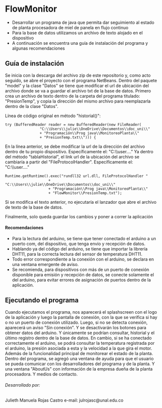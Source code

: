 # FlowMonitor

- Desarrollar un programa de java que permita dar seguimiento al estado de planta procesadora de miel de panela en flujo continuo
- Para la base de datos utilizamos un archivo de texto alojado en el dispositivo
- A continuación se encuentra una guía de instalación del programa y algunas recomendaciones


## Guía de instalación
<p> Se inicia con la descarga del archivo zip de este repositorio y, como acto seguido, se abre el proyecto con el programa NetBeans.
Dentro del paquete "model" y la clase "Datos" se tiene que modificar el url de ubicación del archivo donde se va a guardar el archivo txt de la base de datos.
Primero crea un archivo de texto dentro de la carpeta del programa titulado: "PresionTemp", y copia la dirección del mismo archivo para reemplazarla dentro de la clase "Datos".

Línea de código original en método "historial()":
</p>

```
try (BufferedReader reader = new BufferedReader(new FileReader(
                "C:\\Users\\julie\\OneDrive\\Documentos\\doc_uni\\"
                + "Programación\\Prog java\\MonitoreoPlanta\\"
                + "PresionTemp.txt\\"))) {
```
<p> En la línea anterior, se debe modificar la url de la dirección del archivo dentro de tu propio dispositivo. Específicamente el: "C:\\user...."
Ya dentro del método "tablaHistorial", el link url de la ubicación del archivo se cambiaría a partir del "FileProtocolHandler". Específicamente el: "C:\\user...."
</p>

```
Runtime.getRuntime().exec("rundll32 url.dll, FileProtocolHandler "
                    + "C:\\Users\\julie\\OneDrive\\Documentos\\doc_uni\\"
                    + "Programación\\Prog java\\MonitoreoPlanta\\"
                    + "FlowMonitor\\PresionTemp.txt");
```
<p> Si se modifica el texto anterior, no ejecutaría el lanzador que abre el archivo de texto de la base de datos.

Finalmente, solo queda guardar los cambios y poner a correr la aplicación

</p>

#### Recomendaciones
- Para la lectura del arduino, se tiene que tener conectado el arduino a un puerto com, del dispositivo, que tenga envío y recepción de datos.
- Hablando ya del código del arduino, se tiene que importar la librería DHT11, para la correcta lectura del sensor de temperatura DHT11.
- Todo error correspondiente a la conexión con el arduino, se declara en una ventana emergente de aviso.
- Se recomienda, para dispositivos con más de un puerto de conexión disponible para emisión y recepción de datos, se conecte solamente el del arduino, para evitar errores de asignación de puertos dentro de la aplicación.

## Ejecutando el programa
<p>Cuando ejecutamos el programa, nos aparecerá el splashscreen con el logo de la aplicación y luego la pantalla de conexión, con la que se verifica si hay o no un puerto de conexión utilizado.
Luego, si no se detecta conexión, aparecerá un aviso "Sin conexión". Y se desactivarán los botones para obtener datos del arduino. Y únicamente se podrían consultar, historial y el último registro dentro de la base de datos.
En cambio, si se ha conectado correctamente el arduino, se podrá consultar la temperatura registrada por el arduino, la presión asociada a esta y la velocidad a la que gira el motor.
Además de la funcionalidad principal de monitorear el estado de la planta. Dentro del programa, se agregó una ventana de ayuda para que el usuario se pueda comunicar con los desarrolladores del programa y de la planta. Y una ventana "AboutUs" con información de la empresa dueña de la planta procesadora. Y medios de contacto.


</p>

###### Desarrollado por:
<p> Julieth Manuela Rojas Castro
e-mail: julrojasc@unal.edu.co
</p>
